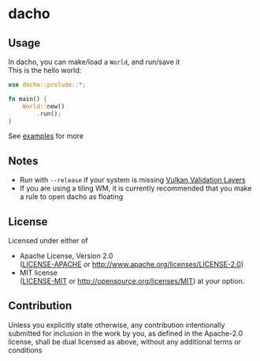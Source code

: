<!-- dacho/README.md -->

# dacho

## Usage
In dacho, you can make/load a `World`, and run/save it  
This is the hello world:
```rust
use dacho::prelude::*;

fn main() {
    World::new()
        .run();
}
```
See [examples](examples#examples) for more

## Notes
- Run with `--release` if your system is missing [Vulkan Validation Layers](https://github.com/KhronosGroup/Vulkan-ValidationLayers)  
- If you are using a tiling WM, it is currently recommended that you make a rule to open dacho as floating

## License
Licensed under either of
 * Apache License, Version 2.0  
   ([LICENSE-APACHE](LICENSE-APACHE) or http://www.apache.org/licenses/LICENSE-2.0)
 * MIT license  
   ([LICENSE-MIT](LICENSE-MIT) or http://opensource.org/licenses/MIT)
at your option.

## Contribution
Unless you explicitly state otherwise, any contribution intentionally submitted
for inclusion in the work by you, as defined in the Apache-2.0 license, shall be
dual licensed as above, without any additional terms or conditions

